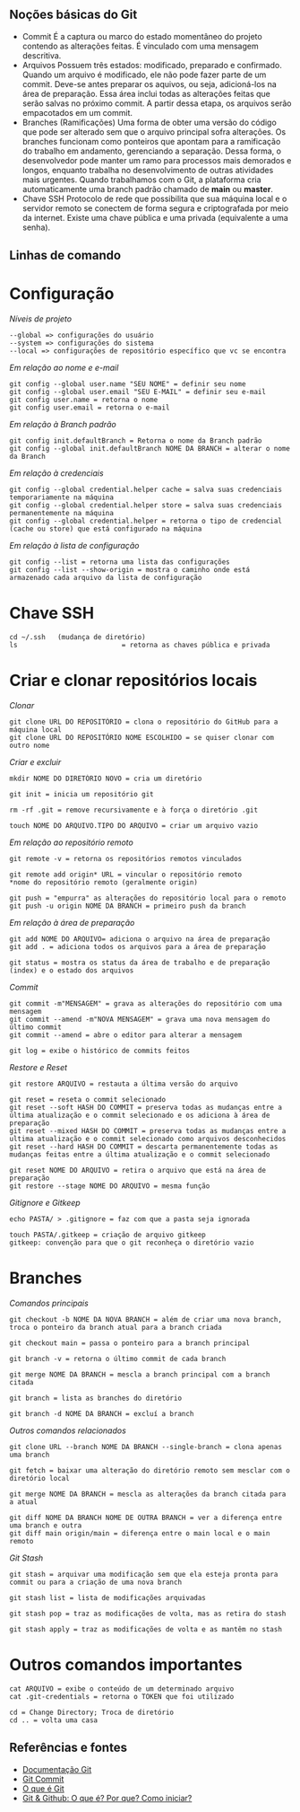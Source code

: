 ## Noções básicas do Git

- Commit
    É a captura ou marco do estado momentâneo do projeto contendo as alterações feitas. É vinculado com uma mensagem descritiva.
- Arquivos
    Possuem três estados: modificado, preparado e confirmado. Quando um arquivo é modificado, ele não pode fazer parte de um commit. Deve-se antes preparar os aquivos, ou seja, adicioná-los na área de preparação. Essa área inclui todas as alterações feitas que serão salvas no próximo commit. A partir dessa etapa, os arquivos serão empacotados em um commit.
- Branches (Ramificações)
    Uma forma de obter uma versão do código que pode ser alterado sem que o arquivo principal sofra alterações. Os branches funcionam como ponteiros que apontam para a ramificação do trabalho em andamento, gerenciando a separação.
    Dessa forma, o desenvolvedor pode manter um ramo para processos mais demorados e longos, enquanto trabalha no desenvolvimento de outras atividades mais urgentes.
    Quando trabalhamos com o Git, a plataforma cria automaticamente uma branch padrão chamado de **main** ou **master**.
- Chave SSH
    Protocolo de rede que possibilita que sua máquina local e o servidor remoto se conectem de forma segura e criptografada por meio da internet. 
    Existe uma chave pública e uma privada (equivalente a uma senha).


## Linhas de comando

# Configuração

_Níveis de projeto_
```
--global => configurações do usuário
--system => configurações do sistema
--local => configurações de repositório específico que vc se encontra
```

_Em relação ao nome e e-mail_
```
git config --global user.name "SEU NOME" = definir seu nome
git config --global user.email "SEU E-MAIL" = definir seu e-mail
git config user.name = retorna o nome
git config user.email = retorna o e-mail
```

_Em relação à Branch padrão_
```
git config init.defaultBranch = Retorna o nome da Branch padrão
git config --global init.defaultBranch NOME DA BRANCH = alterar o nome da Branch
```

_Em relação à credenciais_
```
git config --global credential.helper cache = salva suas credenciais temporariamente na máquina
git config --global credential.helper store = salva suas credenciais permanentemente na máquina
git config --global credential.helper = retorna o tipo de credencial (cache ou store) que está configurado na máquina
```

_Em relação à lista de configuração_
```
git config --list = retorna uma lista das configurações
git config --list --show-origin = mostra o caminho onde está armazenado cada arquivo da lista de configuração
```


# Chave SSH

```
cd ~/.ssh   (mudança de diretório)
ls                          = retorna as chaves pública e privada
```


# Criar e clonar repositórios locais

_Clonar_
```
git clone URL DO REPOSITÓRIO = clona o repositório do GitHub para a máquina local
git clone URL DO REPOSITÓRIO NOME ESCOLHIDO = se quiser clonar com outro nome
```

_Criar e excluir_
```
mkdir NOME DO DIRETÓRIO NOVO = cria um diretório

git init = inicia um repositório git

rm -rf .git = remove recursivamente e à força o diretório .git

touch NOME DO ARQUIVO.TIPO DO ARQUIVO = criar um arquivo vazio
```

_Em relação ao repositório remoto_
```
git remote -v = retorna os repositórios remotos vinculados

git remote add origin* URL = vincular o repositório remoto
*nome do repositório remoto (geralmente origin)

git push = "empurra" as alterações do repositório local para o remoto
git push -u origin NOME DA BRANCH = primeiro push da branch
```

_Em relação à área de preparação_
```
git add NOME DO ARQUIVO= adiciona o arquivo na área de preparação
git add . = adiciona todos os arquivos para a área de preparação

git status = mostra os status da área de trabalho e de preparação (index) e o estado dos arquivos
```

_Commit_
```
git commit -m"MENSAGEM" = grava as alterações do repositório com uma mensagem
git commit --amend -m"NOVA MENSAGEM" = grava uma nova mensagem do último commit
git commit --amend = abre o editor para alterar a mensagem

git log = exibe o histórico de commits feitos
```


_Restore e Reset_
```
git restore ARQUIVO = restauta a última versão do arquivo

git reset = reseta o commit selecionado
git reset --soft HASH DO COMMIT = preserva todas as mudanças entre a última atualização e o commit selecionado e os adiciona à área de preparação
git reset --mixed HASH DO COMMIT = preserva todas as mudanças entre a ultima atualização e o commit selecionado como arquivos desconhecidos
git reset --hard HASH DO COMMIT = descarta permanentemente todas as mudanças feitas entre a última atualização e o commit selecionado

git reset NOME DO ARQUIVO = retira o arquivo que está na área de preparação
git restore --stage NOME DO ARQUIVO = mesma função
```

_Gitignore e Gitkeep_
```
echo PASTA/ > .gitignore = faz com que a pasta seja ignorada

touch PASTA/.gitkeep = criação de arquivo gitkeep
gitkeep: convenção para que o git reconheça o diretório vazio
```

# Branches

_Comandos principais_
```
git checkout -b NOME DA NOVA BRANCH = além de criar uma nova branch, troca o ponteiro da branch atual para a branch criada

git checkout main = passa o ponteiro para a branch principal

git branch -v = retorna o último commit de cada branch

git merge NOME DA BRANCH = mescla a branch principal com a branch citada

git branch = lista as branches do diretório

git branch -d NOME DA BRANCH = excluí a branch
```

_Outros comandos relacionados_
```
git clone URL --branch NOME DA BRANCH --single-branch = clona apenas uma branch

git fetch = baixar uma alteração do diretório remoto sem mesclar com o diretório local

git merge NOME DA BRANCH = mescla as alterações da branch citada para a atual

git diff NOME DA BRANCH NOME DE OUTRA BRANCH = ver a diferença entre uma branch e outra
git diff main origin/main = diferença entre o main local e o main remoto
```

_Git Stash_
```
git stash = arquivar uma modificação sem que ela esteja pronta para commit ou para a criação de uma nova branch

git stash list = lista de modificações arquivadas

git stash pop = traz as modificações de volta, mas as retira do stash

git stash apply = traz as modificações de volta e as mantêm no stash
```

# Outros comandos importantes

```
cat ARQUIVO = exibe o conteúdo de um determinado arquivo
cat .git-credentials = retorna o TOKEN que foi utilizado

cd = Change Directory; Troca de diretório 
cd .. = volta uma casa
```

## Referências e fontes

- [Documentação Git](https://git-scm.com/docs)
- [Git Commit](https://www.atlassian.com/br/git/tutorials/saving-changes/git-commit)
- [O que é Git](https://learn.microsoft.com/pt-br/devops/develop/git/what-is-git)
- [Git & Github: O que é? Por que? Como iniciar?](https://blog.rocketseat.com.br/iniciando-com-git-github/)